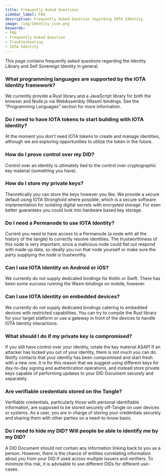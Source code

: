 ```yaml
---
title: Frequently Asked Questions
sidebar_label: FAQ
description: Frequently Asked Question regarding IOTA Identity.
image: /img/Identity_icon.png
keywords:
- FAQ
- Frequently Asked Question
- Troubleshooting
- IOTA Identity
---
```


This page contains frequently asked questions regarding the Identity Library and Self Sovereign Identity in general.

### What programming languages are supported by the IOTA Identity framework?
We currently provide a Rust library and a JavaScript library for both the browser and Node.js via WebAssembly (Wasm) bindings. See the "Programming Languages" section for more information.
### Do I need to have IOTA tokens to start building with IOTA Identity?
At the moment you don't need IOTA tokens to create and manage identities, although we are exploring opportunities to utilize the token in the future. 
### How do I prove control over my DID?
Control over an identity is ultimately tied to the control over cryptographic key material (something you have).
### How do I store my private keys?
Theoretically you can store the keys however you like. We provide a secure default using IOTA Stronghold where possible, which is a secure software implementation for isolating digital secrets with encrypted storage. For even better guarantees you could look into hardware based key storage.
### Do I need a Permanode to use IOTA Identity?
Current you need to have access to a Permanode (a node with all the history of the tangle) to correctly resolve identities. The trustworthiness of this node is very important, since a malicious node could flat out respond with made up data, so ideally you run that node yourself or make sure the party supplying the node is trustworthy.
### Can I use IOTA Identity on Android or iOS?
We currently do not supply dedicated bindings for Kotlin or Swift. There has been some success running the Wasm bindings on mobile, however.
### Can I use IOTA Identity on embedded devices?
We currently do not supply dedicated bindings catering to embedded devices with restricted capabilities. You can try to compile the Rust library for your target platform or use a gateway in front of the devices to handle IOTA Identity interactions.
### What should I do if my private key is compromised?
If you still have control over your identity, rotate the key material ASAP! If an attacker has locked you out of your identity, there is not much you can do. Notify contacts that your identity has been compromised and start fresh with a new one. It is for this reason that we suggest using different keys for day-to-day signing and authentication operations, and instead store private keys capable of performing updates to your DID Document securely and separately.

### Are verifiable credentials stored on the Tangle?
Verifiable credentials, particularly those with personal identifiable information, are supposed to be stored securely off-Tangle on user devices or systems. As a user, you are in charge of storing your credentials securely and sharing them with other parties on a need-to-know basis.

### Do I need to hide my DID? Will people be able to identify me by my DID?
A DID Document should not contain any information linking back to you as a person. However, there is the chance of entities correlating information about you from your DID if used across multiple issuers and verifiers. To minimize this risk, it is advisable to use different DIDs for different use-cases.

